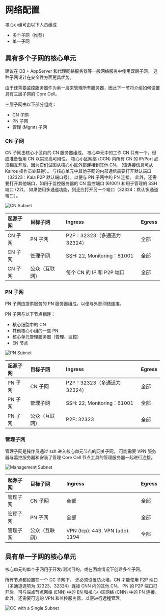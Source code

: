 # 网络配置

核心小组可由以下人员组成

- 多个子网（推荐）
- 单一子网

## 具有多个子网的核心单元<a id="a-core-cell-with-multiple-subnets"></a>

建议在 DB + AppServer 和代理网络服务器等一般网络服务中使用双层子网。 这种子网设计在安全性方面更具优势。

由于还需要监控服务器作为另一层来管理所有服务器，因此下一节将介绍如何设置具有三层子网的 Core Cell。

三层子网由以下部分组成：

- CN 子网
- PN 子网
- 管理 (Mgmt) 子网

### CN 子网<a id="cn-subnet"></a>

CN 子网由核心小区内的 CN 服务器组成。 核心单元中的工作 CN 只有一个，但应准备备用 CN 以实现高可用性。 核心小区网络 (CCN) 内所有 CN 的 IP/Port 必须相互开放，因为它们试图从核心小区外部连接到其他 CN。 (该连接信息可从 Kairos 操作员处获得）。 与核心单元中其他子网的内部通信需要打开默认端口（32323：Kaia P2P 默认端口号），以便与 PN 子网中的 PN 连接。 此外，还需要打开其他端口，如用于监控服务器的 CN 监控端口 (61001) 和用于管理的 SSH 端口 (22)。 如果使用多通道功能，则还应打开另一个端口（32324：默认多通道端口）。

![CN Subnet](/img/nodes/cn_subnet.png)

| 起源子网  | 目标子网    | Ingress                                   | Egress |
| :---- | :------ | :---------------------------------------- | :----- |
| CN 子网 | PN 子网   | P2P：32323（多通道为 32324）                     | 全部     |
| CN 子网 | 管理子网    | SSH: 22, Monitoring：61001 | 全部     |
| CN 子网 | 公众（互联网） | 每个 CN 的 IP 和 P2P 端口                       | 全部     |

### PN 子网<a id="pn-subnet"></a>

PN 子网由提供服务的 PN 服务器组成，以便与外部网络连接。

PN 子网与以下节点相连：

- 核心细胞中的 CN
- 其他核心小组的一些 PN
- 核心单元管理服务器（管理、监控）
- EN 节点

![PN Subnet](/img/nodes/pn_subnet.png)

| 起源子网  | 目标子网    | Ingress                                   | Egress |
| :---- | :------ | :---------------------------------------- | :----- |
| PN 子网 | CN 子网   | P2P：32323（多通道为 32324）                     | 全部     |
| PN 子网 | 管理子网    | SSH: 22, Monitoring：61001 | 全部     |
| PN 子网 | 公众（互联网） | P2P: 32323                | 全部     |

### 管理子网<a id="mgmt-subnet"></a>

管理子网是操作员通过 ssh 进入核心单元节点的网关子网。 可能需要 VPN 服务器与监控服务器和安装了管理 Core Cell 节点工具的管理服务器一起进行连接。

![Management Subnet](/img/nodes/admin_subnet.png)

| 起源子网 | 目标子网    | Ingress                                                                                               | Egress |
| :--- | :------ | :---------------------------------------------------------------------------------------------------- | :----- |
| 管理子网 | CN 子网   | 全部                                                                                                    | 全部     |
| 管理子网 | PN 子网   | 全部                                                                                                    | 全部     |
| 管理子网 | 公众（互联网） | VPN (tcp): 443, VPN (udp): 1194 | 全部     |

## 具有单一子网的核心单元<a id="a-core-cell-with-a-single-subnet"></a>

核心单元的单个子网用于开发/测试目的，或在困难情况下创建多个子网。

所有节点都设置在一个 CC 子网下。 还必须设置防火墙，CN 才能使用 P2P 端口（多通道选项为 32323、32324）连接 CNN 内的其他 CN。 PN 的 P2P 端口打开后，可与端点节点网络 (ENN) 中的 EN 和核心小区网络 (CNN) 中的 PN 连接。 此外，还需要可选的 VPN 和监控服务器，以便进行远程管理。

![CC with a Single Subnet](/img/nodes/cc_single_subnet.png)
